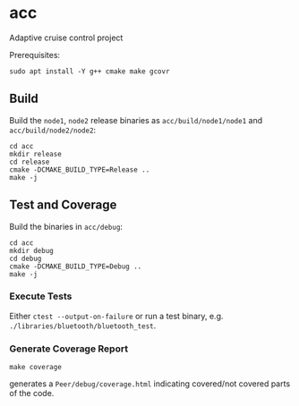 # acc

Adaptive cruise control project

Prerequisites:
```
sudo apt install -Y g++ cmake make gcovr
```
## Build

Build the `node1`, `node2` release binaries as `acc/build/node1/node1` and `acc/build/node2/node2`:
```
cd acc
mkdir release
cd release
cmake -DCMAKE_BUILD_TYPE=Release ..
make -j
```

## Test and Coverage
Build the binaries in `acc/debug`:
```
cd acc
mkdir debug
cd debug
cmake -DCMAKE_BUILD_TYPE=Debug ..
make -j
```

### Execute Tests
Either `ctest --output-on-failure` or run a test binary, e.g. `./libraries/bluetooth/bluetooth_test`.
### Generate Coverage Report
```
make coverage
```
generates a `Peer/debug/coverage.html` indicating covered/not covered parts of the code.
